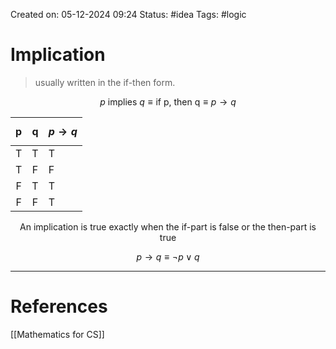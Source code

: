 Created on: 05-12-2024 09:24
Status: #idea
Tags: #logic
# Implication
> usually written in the if-then form. 

$$p\text{ implies } q\equiv \text{if p, then q}\equiv p\rightarrow q $$

|  p  |  q  | $$p\rightarrow q$$ |
| :-: | :-: | ------------------ |
|  T  |  T  | T                  |
|  T  |  F  | F                  |
|  F  |  T  | T                  |
|  F  |  F  | T                  |
$$\text{An implication is true exactly when the if-part is false or the then-part is true}$$

$$p\rightarrow q\equiv \neg p \vee q$$

-----------------
# References
[[Mathematics for CS]]